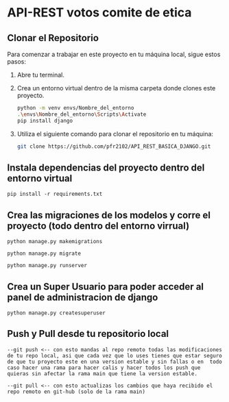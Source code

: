 # API-REST votos comite de etica

## Clonar el Repositorio

Para comenzar a trabajar en este proyecto en tu máquina local, sigue estos pasos:

1. Abre tu terminal.

2. Crea un entorno virtual dentro de la misma carpeta donde clones este proyecto.

   ```bash
   python -m venv envs/Nombre_del_entorno
   .\envs\Nombre_del_entorno\Scripts\Activate
   pip install django

   ```

3. Utiliza el siguiente comando para clonar el repositorio en tu máquina:

   ```bash
   git clone https://github.com/pfr2102/API_REST_BASICA_DJANGO.git
   ```

## Instala dependencias del proyecto dentro del entorno virtual

    pip install -r requirements.txt

## Crea las migraciones de los modelos y corre el proyecto (todo dentro del entorno virrual)

    python manage.py makemigrations

    python manage.py migrate

    python manage.py runserver

## Crea un Super Usuario para poder acceder al panel de administracion de django

    python manage.py createsuperuser

## Push y Pull desde tu repositorio local

    --git push <-- con esto mandas al repo remoto todas las modificaciones de tu repo local, asi que cada vez que lo uses tienes que estar seguro de que tu proyecto este en una version estable y sin fallas o en  todo caso hacer una rama para hacer calis y hacer todos los push que quieras sin afectar la rama main que tiene la version estable.

    --git pull <-- con esto actualizas los cambios que haya recibido el repo remoto en git-hub (solo de la rama main)
